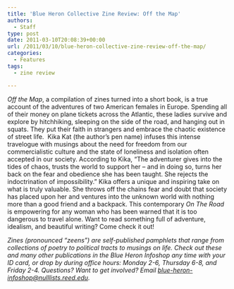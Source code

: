 ```yaml
---
title: 'Blue Heron Collective Zine Review: Off the Map'
authors: 
  - Staff
type: post
date: 2011-03-10T20:08:39+00:00
url: /2011/03/10/blue-heron-collective-zine-review-off-the-map/
categories:
  - Features
tags:
  - zine review

---
```

_Off the Map_, a compilation of zines turned into a short book, is a true account of the adventures of two American females in Europe. Spending all of their money on plane tickets across the Atlantic, these ladies survive and explore by hitchhiking, sleeping on the side of the road, and hanging out in squats. They put their faith in strangers and embrace the chaotic existence of street life.  Kika Kat (the author’s pen name) infuses this intense travelogue with musings about the need for freedom from our commercialistic culture and the state of loneliness and isolation often accepted in our society. According to Kika, “The adventurer gives into the tides of chaos, trusts the world to support her &#8211; and in doing so, turns her back on the fear and obedience she has been taught. She rejects the indoctrination of impossibility.” Kika offers a unique and inspiring take on what is truly valuable. She throws off the chains fear and doubt that society has placed upon her and ventures into the unknown world with nothing more than a good friend and a backpack. This contemporary _On The Road_ is empowering for any woman who has been warned that it is too dangerous to travel alone. Want to read something full of adventure, idealism, and beautiful writing? Come check it out!

_Zines (pronounced “zeens”) are self-published pamphlets that range from collections of poetry to political tracts to musings on life. Check out these and many other publications in the Blue Heron Infoshop any time with your ID card, or drop by during office hours: Monday 2-6, Thursday 6-8, and Friday 2-4. Questions? Want to get involved? Email [&#x62;&#x6c;&#x75;&#x65;&#x2d;&#x68;&#x65;&#x72;&#x6f;&#x6e;&#x2d;&#x69;&#x6e;&#x66;&#x6f;&#x73;&#x68;&#x6f;&#x70;&#x40;<span class="oe_displaynone">null</span>&#x6c;&#x69;&#x73;&#x74;&#x73;&#x2e;&#x72;&#x65;&#x65;&#x64;&#x2e;&#x65;&#x64;&#x75;][1]._

 [1]: mailto:&#x62;&#x6c;&#x75;&#x65;&#x2d;&#x68;&#x65;&#x72;&#x6f;&#x6e;&#x2d;&#x69;&#x6e;&#x66;&#x6f;&#x73;&#x68;&#x6f;&#x70;&#x40;&#x6c;&#x69;&#x73;&#x74;&#x73;&#x2e;&#x72;&#x65;&#x65;&#x64;&#x2e;&#x65;&#x64;&#x75;